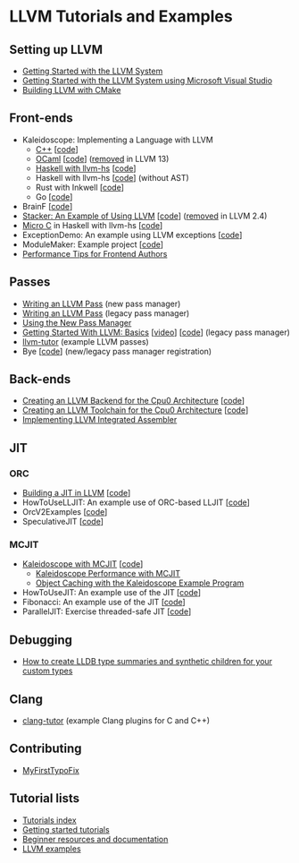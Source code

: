 # LLVM Tutorials and Examples

## Setting up LLVM

- [Getting Started with the LLVM System](https://llvm.org/docs/GettingStarted.html)
- [Getting Started with the LLVM System using Microsoft Visual Studio](https://llvm.org/docs/GettingStartedVS.html)
- [Building LLVM with CMake](https://llvm.org/docs/CMake.html)

## Front-ends

- Kaleidoscope: Implementing a Language with LLVM
  - [C++](https://llvm.org/docs/tutorial/MyFirstLanguageFrontend/index.html)
    [[code](https://github.com/llvm/llvm-project/tree/main/llvm/examples/Kaleidoscope)]
  - [OCaml](https://releases.llvm.org/12.0.1/docs/tutorial/OCamlLangImpl1.html)
    [[code](https://github.com/llvm/llvm-project/tree/llvmorg-12.0.1/llvm/examples/OCaml-Kaleidoscope)]
    ([removed](https://reviews.llvm.org/D96299) in LLVM 13)
  - [Haskell with llvm-hs](https://www.stephendiehl.com/llvm/)
    [[code](https://github.com/sdiehl/kaleidoscope)]
  - Haskell with llvm-hs [[code](https://github.com/llvm-hs/llvm-hs-kaleidoscope)]
    (without AST)
  - Rust with Inkwell [[code](https://github.com/TheDan64/inkwell/tree/master/examples/kaleidoscope)]
  - Go [[code](https://github.com/qeedquan/misc_utilities/blob/master/esolang/kaleidoscope.go)]
- BrainF [[code](https://github.com/llvm/llvm-project/tree/main/llvm/examples/BrainF)]
- [Stacker: An Example of Using LLVM](https://releases.llvm.org/2.3/docs/Stacker.html)
  [[code](https://github.com/llvm/llvm-project/tree/9be3ca0a1f5d8b820b222858519c6b7a964cc174/stacker)]
  ([removed](https://reviews.llvm.org/rGafb1d31c54204b7f6c11e4f8815d203bcf9cffa3)
  in LLVM 2.4)
- [Micro C](https://blog.josephmorag.com/posts/mcc0/) in Haskell with llvm-hs
  [[code](https://github.com/jmorag/mcc)]
- ExceptionDemo: An example using LLVM exceptions [[code](https://github.com/llvm/llvm-project/tree/main/llvm/examples/ExceptionDemo)]
- ModuleMaker: Example project [[code](https://github.com/llvm/llvm-project/tree/main/llvm/examples/ModuleMaker)]
- [Performance Tips for Frontend Authors](https://llvm.org/docs/Frontend/PerformanceTips.html)

## Passes

- [Writing an LLVM Pass](https://www.llvm.org/docs/WritingAnLLVMNewPMPass.html)
  (new pass manager)
- [Writing an LLVM Pass](https://www.llvm.org/docs/WritingAnLLVMPass.html)
  (legacy pass manager)
- [Using the New Pass Manager](https://www.llvm.org/docs/NewPassManager.html)
- [Getting Started With LLVM: Basics](https://llvm.org/devmtg/2019-10/talk-abstracts.html#tut1)
  [[video](https://www.youtube.com/watch?v=3QQuhL-dSys)]
  [[code](https://github.com/llvm/llvm-project/tree/main/llvm/examples/IRTransforms)]
  (legacy pass manager)
- [llvm-tutor](https://github.com/banach-space/llvm-tutor)
  (example LLVM passes)
- Bye [[code](https://github.com/llvm/llvm-project/tree/main/llvm/examples/Bye)]
  (new/legacy pass manager registration)

## Back-ends

- [Creating an LLVM Backend for the Cpu0 Architecture](https://jonathan2251.github.io/lbd/)
  [[code](https://github.com/Jonathan2251/lbd)]
- [Creating an LLVM Toolchain for the Cpu0 Architecture](https://jonathan2251.github.io/lbt/)
  [[code](https://github.com/Jonathan2251/lbt)]
- [Implementing LLVM Integrated Assembler](https://www.embecosm.com/appnotes/ean10/ean10-howto-llvmas-1.0.html)

## JIT

### ORC

- [Building a JIT in LLVM](https://llvm.org/docs/tutorial/BuildingAJIT1.html)
  [[code](https://github.com/llvm/llvm-project/tree/main/llvm/examples/Kaleidoscope/BuildingAJIT)]
- HowToUseLLJIT: An example use of ORC-based LLJIT
  [[code](https://github.com/llvm/llvm-project/tree/main/llvm/examples/HowToUseLLJIT)]
- OrcV2Examples [[code](https://github.com/llvm/llvm-project/tree/main/llvm/examples/OrcV2Examples)]
- SpeculativeJIT [[code](https://github.com/llvm/llvm-project/tree/main/llvm/examples/SpeculativeJIT)]

### MCJIT

- [Kaleidoscope with MCJIT](https://blog.llvm.org/2013/07/using-mcjit-with-kaleidoscope-tutorial.html)
  [[code](https://github.com/llvm/llvm-project/tree/main/llvm/examples/Kaleidoscope/MCJIT)]
  - [Kaleidoscope Performance with MCJIT](https://blog.llvm.org/2013/07/kaleidoscope-performance-with-mcjit.html)
  - [Object Caching with the Kaleidoscope Example Program](https://blog.llvm.org/2013/08/object-caching-with-kaleidoscope.html)
- HowToUseJIT: An example use of the JIT
  [[code](https://github.com/llvm/llvm-project/blob/main/llvm/examples/HowToUseJIT/HowToUseJIT.cpp)]
- Fibonacci: An example use of the JIT
  [[code](https://github.com/llvm/llvm-project/tree/main/llvm/examples/Fibonacci)]
- ParallelJIT: Exercise threaded-safe JIT
  [[code](https://github.com/llvm/llvm-project/tree/main/llvm/examples/ParallelJIT)]

## Debugging

- [How to create LLDB type summaries and synthetic children for your custom types](https://melatonin.dev/blog/how-to-create-lldb-type-summaries-and-synthetic-children-for-your-custom-types/)

## Clang

- [clang-tutor](https://github.com/banach-space/clang-tutor) (example Clang
  plugins for C and C++)

## Contributing

- [MyFirstTypoFix](https://llvm.org/docs/MyFirstTypoFix.html)

## Tutorial lists

- [Tutorials index](https://llvm.org/docs/tutorial/index.html)
- [Getting started tutorials](https://llvm.org/docs/GettingStartedTutorials.html)
- [Beginner resources and documentation](https://discourse.llvm.org/t/beginner-resources-documentation/5872)
- [LLVM examples](https://github.com/llvm/llvm-project/tree/main/llvm/examples)
